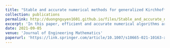 ```yaml
---
title: "Stable and accurate numerical methods for generalized Kirchhoff–Love plates"
collection: publications
permalink: http://duongnguyen1601.github.io/files/Stable_and_accurate_numerical_methods_for_generali.pdf
excerpt: 'In this paper, efficient and accurate numerical algorithms are developed to solve a generalized Kirchhoff–Love plate model subject to three common physical boundary conditions: (i) clamped; (ii) simply supported; and (iii) free. The generalization stems from the inclusion of additional physics to the classical Kirchhoff–Love model that accounts for bending only. We solve the model equation by discretizing the spatial derivatives using second-order finite-difference schemes, and then advancing the semi-discrete problem in time with either an explicit predictor–corrector or an implicit Newmark-Beta time-stepping algorithm.'
date: 2021-09-05
venue: 'Journal of Engineering Mathematics'
paperurl: 'https://link.springer.com/article/10.1007/s10665-021-10163-x'
---
```

